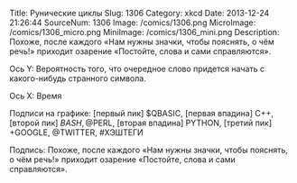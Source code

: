 Title: Рунические циклы 
Slug: 1306 
Category: xkcd 
Date: 2013-12-24 21:26:44 
SourceNum: 1306 
Image: /comics/1306.png 
MicroImage: /comics/1306_micro.png 
MiniImage: /comics/1306_mini.png 
Description: Похоже, после каждого «Нам нужны значки, чтобы пояснять, о чём речь!» приходит озарение «Постойте, слова и сами справляются». 

Ось Y: Вероятность того, что очередное слово придется начать с какого-нибудь странного символа.

Ось X: Время

Подписи на графике: [первый пик] $QBASIC, [первая впадина] C++, [второй пик] $BASH, @$PERL, [вторая впадина] PYTHON, [третий пик] +GOOGLE, @TWITTER, #ХЭШТЕГИ

Подпись: Похоже, после каждого «Нам нужны значки, чтобы пояснять, о чём речь!» приходит озарение «Постойте, слова и сами справляются».